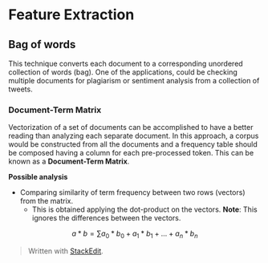 
# Feature Extraction

## Bag of words

This technique converts each document to a corresponding unordered collection of words (bag). One of the applications, could be checking multiple documents for plagiarism or sentiment analysis from a collection of tweets.

### Document-Term Matrix
Vectorization of a set of documents can be accomplished to have a better reading than analyzing each separate document. In this approach, a corpus would be constructed from all the documents and a frequency table should be composed having a column for each pre-processed token. This can be known as a **Document-Term Matrix**.



**Possible analysis**
- Comparing similarity of term frequency between two rows (vectors) from the matrix.
	- This is obtained applying the dot-product on the vectors. **Note**: This ignores the differences between the vectors. 

$$
a*b = \sum{a_0*b_0 + a_1*b_1+...+a_n*b_n}
$$


> Written with [StackEdit](https://stackedit.io/).
<!--stackedit_data:
eyJoaXN0b3J5IjpbLTgyNDE5MjU4MV19
-->